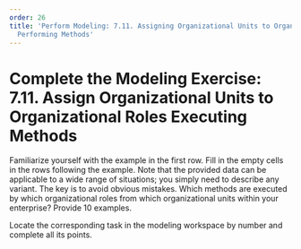 ```yaml
---
order: 26
title: 'Perform Modeling: 7.11. Assigning Organizational Units to Organizational Roles
  Performing Methods'
---
```


# Complete the Modeling Exercise: 7.11. Assign Organizational Units to Organizational Roles Executing Methods

Familiarize yourself with the example in the first row. Fill in the empty cells in the rows following the example. Note that the provided data can be applicable to a wide range of situations; you simply need to describe any variant. The key is to avoid obvious mistakes. Which methods are executed by which organizational roles from which organizational units within your enterprise? Provide 10 examples.

Locate the corresponding task in the modeling workspace by number and complete all its points.
